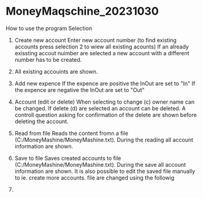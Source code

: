 # MoneyMaqschine_20231030

How to use the program
Selection
1. Create new account Enter new account number (to find existing accounts press selection 2 to wiew all existing acounts)
If an already exissting accout nuimber are selected a new account with a different number has to be created.

2. All existing accouints are shown.

3. Add new expence
   If the expence are positive the InOut are set to "In"
   If the expence are negative the InOut are set to "Out"

4. Account (edit or delete)
   When selecting to change (c) owner name can be changed.
   If delete (d) are selected an account can be deleted.
   A controll question asking for confirmation of the delete are shown before deleting the account.
   
5. Read from file
   Reads the content fromn a file (C:/MoneyMashine/MoneyMashine.txt). During the reading all account information are shown.

6.  Save to file
    Saves created accounts to file (C:/MoneyMashine/MoneyMashine.txt). During the save all account information are shown.
It is also possible to edit the saved file manually to ie. create more accounts. file are changed using the followig 
    
8. 

